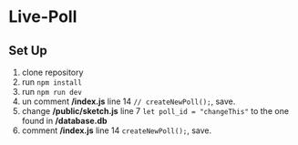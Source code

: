 # Live-Poll

## Set Up

1. clone repository
2. run `npm install`
3. run `npm run dev`
4. un comment **/index.js** line 14 `// createNewPoll();`, save.
5. change **/public/sketch.js** line 7 `let poll_id = "changeThis"`
to the one found in **/database.db**
6. comment **/index.js** line 14 `createNewPoll();`, save.
